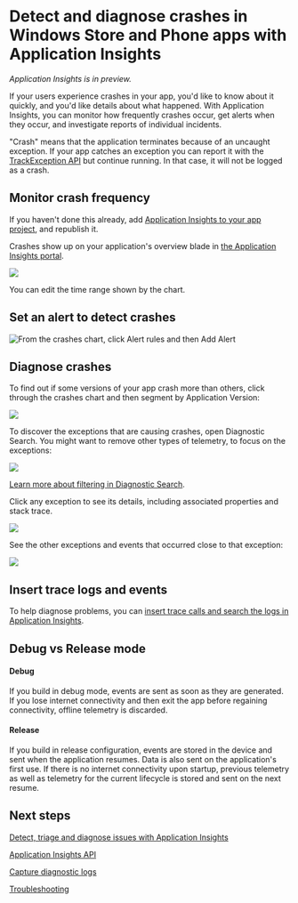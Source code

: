<properties 
    pageTitle="Detect and diagnose crashes in Windows Store and Phone apps with Application Insights" 
    description="Analyze performance issues in your Windows device app with Application Insights." 
    services="application-insights" 
    documentationCenter="windows"
    authors="alancameronwills" 
    manager="douge"/>

<tags 
    ms.service="application-insights" 
    ms.workload="tbd" 
    ms.tgt_pltfrm="ibiza" 
    ms.devlang="na" 
    ms.topic="article" 
    ms.date="11/21/2015" 
    ms.author="awills"/>

# Detect and diagnose crashes in Windows Store and Phone apps with Application Insights
*Application Insights is in preview.*

If your users experience crashes in your app, you'd like to know about it quickly, and you'd like details about what happened. With Application Insights, you can monitor how frequently crashes occur, get alerts when they occur, and investigate reports of individual incidents.

"Crash" means that the application terminates because of an uncaught exception. If your app catches an exception you can report it with the [TrackException API](app-insights-api-custom-events-metrics.md#track-exception) but continue running. In that case, it will not be logged as a crash.

## Monitor crash frequency
If you haven't done this already, add [Application Insights to your app project](app-insights-windows-get-started.md), and republish it. 

Crashes show up on your application's overview blade in [the Application Insights portal](http://portal.azure.com/).

![](./media/app-insights-windows-crashes/appinsights-d018-oview.png)

You can edit the time range shown by the chart.

## Set an alert to detect crashes
![From the crashes chart, click Alert rules and then Add Alert](./media/app-insights-windows-crashes/appinsights-d023-alert.png)

## Diagnose crashes
To find out if some versions of your app crash more than others, click through the crashes chart and then segment by Application Version:

![](./media/app-insights-windows-crashes/appinsights-d26crashSegment.png)

To discover the exceptions that are causing crashes, open Diagnostic Search. You might want to remove other types of telemetry, to focus on the exceptions:

![](./media/app-insights-windows-crashes/appinsights-d26crashExceptions.png)

[Learn more about filtering in Diagnostic Search](app-insights-diagnostic-search.md).

Click any exception to see its details, including associated properties and stack trace.

![](./media/app-insights-windows-crashes/appinsights-d26crash.png)

See the other exceptions and events that occurred close to that exception:

![](./media/app-insights-windows-crashes/appinsights-d26crashRelated.png)

## Insert trace logs and events
To help diagnose problems, you can [insert trace calls and search the logs in Application Insights](app-insights-diagnostic-search.md).

## <a name="debug"></a>Debug vs Release mode
#### Debug
If you build in debug mode, events are sent as soon as they are generated. If you lose internet connectivity and then exit the app before regaining connectivity, offline telemetry is discarded.

#### Release
If you build in release configuration, events are stored in the device and sent when the application resumes. Data is also sent on the application's first use. If there is no internet connectivity upon startup, previous telemetry as well as telemetry for the current lifecycle is stored and sent on the next resume.

## <a name="next"></a>Next steps
[Detect, triage and diagnose issues with Application Insights](app-insights-detect-triage-diagnose.md)

[Application Insights API](app-insights-api-custom-events-metrics.md)

[Capture diagnostic logs](app-insights-search-diagnostic-logs.md)

[Troubleshooting](app-insights-windows-troubleshoot.md)

<!--Link references-->

[api]: app-insights-api-custom-events-metrics.md
[apiexceptions]: app-insights-api-custom-events-metrics.md#track-exception
[detect]: app-insights-detect-triage-diagnose.md
[diagnostic]: app-insights-diagnostic-search.md
[platforms]: app-insights-platforms.md
[portal]: http://portal.azure.com/
[trace]: app-insights-search-diagnostic-logs.md
[windows]: app-insights-windows-get-started.md

